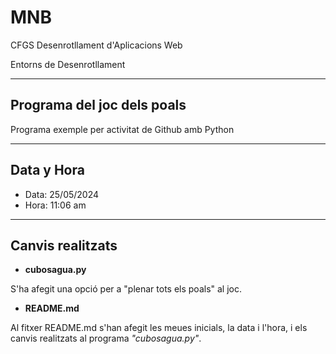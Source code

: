 # MNB

CFGS Desenrotllament d'Aplicacions Web

Entorns de Desenrotllament

***
## Programa del joc dels poals
Programa exemple per activitat de Github amb Python

***
## Data y Hora
- Data: 25/05/2024
- Hora: 11:06 am
***
## Canvis realitzats
- **cubosagua.py**

S'ha afegit una opció per a "plenar tots els poals" al joc.
- **README.md**

Al fitxer README.md s'han afegit les meues inicials, la data i l'hora, i els canvis realitzats al programa *"cubosagua.py"*.